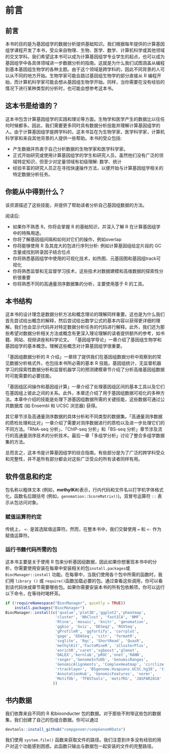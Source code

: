 # 前言

## 前言

本书的目的是为基因组学的数据分析提供基础知识。我们根据每年提供的计算基因组学课程开发了本书，受众来自物理、生物、医学、数学、计算机科学或其他领域的交叉学科。我们希望这本书可以成为计算基因组学专业学生的起点，也可以成为基因组学中各具体领域进一步数据分析的指南。这就是为什么我们试图涵盖从编程到基本基因组生物学的各种主题。由于这个领域是跨学科的，因此不同背景的人可以从不同的地方开始。生物学家可能会跳过基因组生物学的部分直接从 R 编程开始，而计算机科学家可能会想从基因组生物学开始。同样，当你需要在没有经验的情况下进行某种类型的分析时，也可能会想参考这本书。

## 这本书是给谁的？

这本书包含计算基因组学的实践和理论等方面。生物学和医学产生的数据比以往任何时候都多。因此，我们需要更多同时具有数据分析技能并理解计算基因组学的人。由于计算基因组学是跨学科的，这本书旨在为生物学家，医学科学家，计算机科学家和来自其他背景的人提供一些帮助。本书的受众包括:

* 产生数据并热衷于自己分析数据的生物学家和医学科学家。
* 正式开始研究或使用计算基因组学的学生和研究人员，虽然他们没有广泛的领域特定知识，但至少对定量领域有初级理解: 数学、统计
* 经验丰富的研究人员正在寻找快速操作方法，以便开始与计算基因组学相关的特定数据分析任务。

## 你能从中得到什么？

该资源描述了这些技能，并提供了帮助读者分析自己基因组数据的方法。

阅读后:

* 如果你不熟悉 R，你将会掌握 R 的基础知识，并深入了解 R 在计算基因组学中的特殊用途。
* 你将了解基因组间隔和如何对它们的操作，例如overlap
* 你将能够使用 R 及其庞大的包进行序列分析: 例如计算基因组给定片段的 GC 含量或找到转录因子结合位点
* 你将熟悉基因组学中使用的可视化技术，如热图、元基因图和基因组track可视化
* 你将熟悉监督和无监督学习技术，这些技术对数据建模和高维数据的探索性分析很重要
* 你将熟悉不同的高通量测序数据集的分析，主要使用基于 R 的工具。

## 本书结构

这本书的设计理念是数据分析方法和概念理论的理解同样重要。这也是为什么我们首先尝试给出概念的解释，然后尝试给出数学公式的基本内容以获得更详细的理解。我们也会显示代码并对特定数据分析任务的代码进行解释。此外，我们还为那些希望对数据分析相关方法或概念有更深入理论理解的读者提供额外的参考，如书籍、网站、视频讲座和科学论文。 「基因组学导论」一章介绍了基因组生物学和基因组学的基本概念。理解这些概念对计算基因组学很重要。

「基因组数据分析的 R 介绍」一章除了提供我们在基因组数据分析中观察到的常见数据分析格式外，也包括本书所必需的基本 R 技能。基因组统计，无监督机器学习的探索性数据分析和监督机器学习的预测建模章节介绍了分析高维基因组数据时可能需要的必要技能。

「基因组区间操作和基因组计算」一章介绍了处理基因组区间的基本工具以及它们在基因组上彼此之间的关系。此外，本章还介绍了用于基因组数据可视化的多种方法。本章中介绍的技能是处理下游基因组数据所需的关键技能，这些数据可通过公共数据库 \(如 Ensembl 和 UCSC 浏览器\) 获得。

其它章节涉及高通量测序数据的具体分析和不同类型的数据集。「高通量测序数据的质检处理和比对」一章介绍了需要对测序数据进行的质检以及进一步处理它们的不同方法。「RNA-seq 分析」、「ChIP-seq 分析」和「BS-seq 分析」章节涉及流行的高通量测序技术的分析技术。最后一章「多组学分析」讨论了整合多组学数据集的方法。

总而言之，这本书是计算基因组学的综合指南。有些部分是为了广泛的跨学科受众和完整性，并不是所有部分都会对这些广泛受众的所有读者同样有用。

## 软件信息和约定

包名称以粗体文本 \(例如，**methylKit**\)表示，行内代码和文件名以打字机字体格式化。函数名后跟括号 \(例如，`genomation::ScoreMatrix()`\)。双冒号运算符 `::` 表示从包访问对象。

### 赋值运算符约定

传统上， `<-` 是首选赋值运算符。然而，在整本书中，我们交替使用 `=` 和 `<-` 作为赋值运算符。

### 运行书籍代码所需的包

这本书主要是关于使用 R 包来分析基因组数据，因此如果你想重现本书中的分析，你需要使用安装在每章中安装相关的包`install.packages`或 `BiocManager::install` 功能。在每章中，当我们使用各个包中所需的函数时，我们用 `library ()` 或 `require()`函数加载必要的包。通过查看这些调用，你可以看到该代码块或章节需要哪些包。如果你需要安装本书的所有包依赖项，你可以运行以下命令，在等待时喝杯茶。

```r
if (!requireNamespace("BiocManager", quietly = TRUE))
    install.packages("BiocManager")
BiocManager::install(c('qvalue','plot3D','ggplot2','pheatmap',
                      'cluster', 'NbClust', 'fastICA', 'NMF',
                      'Rtsne', 'mosaic', 'knitr', 'genomation',
                      'ggbio', 'Gviz', 'DESeq2', 'RUVSeq',
                      'gProfileR', 'ggfortify', 'corrplot',
                      'gage', 'EDASeq', 'citr', 'formatR',
                      'svglite', 'Rqc', 'ShortRead', 'QuasR',
                      'methylKit','FactoMineR', 'iClusterPlus',
                      'enrichR','caret','xgboost','glmnet',
                      'DALEX','kernlab','pROC','nnet','RANN',
                      'ranger','GenomeInfoDb', 'GenomicRanges',
                      'GenomicAlignments', 'ComplexHeatmap', 'circlize', 
                      'rtracklayer', 'BSgenome.Hsapiens.UCSC.hg38', 'tidyr',
                      'AnnotationHub', 'GenomicFeatures', 'normr',
                      'MotifDb', 'TFBSTools', 'motifRG', 'JASPAR2018'
                     ))
```

## 书内数据

我们依靠来自不同的 R 和bioonducter 包的数据。对于那些不附带这些包的数据集，我们创建了自己的包组合数据。你可以通过

```r
devtools::install_github("compgenomr/compGenomRData")
```

我们使用 `system.file()` 函数来获取文件的路径。我们注意到许多没有经验的用户对这个功能感到困惑。此函数只输出与数据包一起安装的文件的完整路径。

